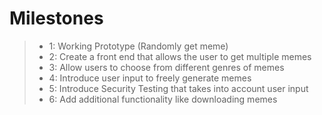 # Milestones
> - 1: Working Prototype (Randomly get meme)
> - 2: Create a front end that allows the user to get multiple memes
> - 3: Allow users to choose from different genres of memes
> - 4: Introduce user input to freely generate memes
> - 5: Introduce Security Testing that takes into account user input
> - 6: Add additional functionality like downloading memes
